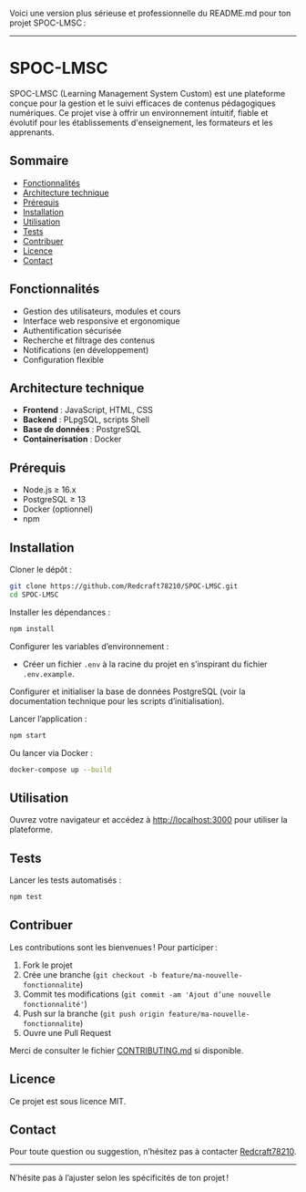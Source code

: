 Voici une version plus sérieuse et professionnelle du README.md pour ton projet SPOC-LMSC :

---

# SPOC-LMSC

SPOC-LMSC (Learning Management System Custom) est une plateforme conçue pour la gestion et le suivi efficaces de contenus pédagogiques numériques. Ce projet vise à offrir un environnement intuitif, fiable et évolutif pour les établissements d'enseignement, les formateurs et les apprenants.

## Sommaire

- [Fonctionnalités](#fonctionnalités)
- [Architecture technique](#architecture-technique)
- [Prérequis](#prérequis)
- [Installation](#installation)
- [Utilisation](#utilisation)
- [Tests](#tests)
- [Contribuer](#contribuer)
- [Licence](#licence)
- [Contact](#contact)

## Fonctionnalités

- Gestion des utilisateurs, modules et cours
- Interface web responsive et ergonomique
- Authentification sécurisée
- Recherche et filtrage des contenus
- Notifications (en développement)
- Configuration flexible

## Architecture technique

- **Frontend** : JavaScript, HTML, CSS
- **Backend** : PLpgSQL, scripts Shell
- **Base de données** : PostgreSQL
- **Containerisation** : Docker

## Prérequis

- Node.js ≥ 16.x
- PostgreSQL ≥ 13
- Docker (optionnel)
- npm

## Installation

Cloner le dépôt :
```bash
git clone https://github.com/Redcraft78210/SPOC-LMSC.git
cd SPOC-LMSC
```

Installer les dépendances :
```bash
npm install
```

Configurer les variables d’environnement :
- Créer un fichier `.env` à la racine du projet en s’inspirant du fichier `.env.example`.

Configurer et initialiser la base de données PostgreSQL (voir la documentation technique pour les scripts d’initialisation).

Lancer l’application :
```bash
npm start
```

Ou lancer via Docker :
```bash
docker-compose up --build
```

## Utilisation

Ouvrez votre navigateur et accédez à [http://localhost:3000](http://localhost:3000) pour utiliser la plateforme.

## Tests

Lancer les tests automatisés :
```bash
npm test
```

## Contribuer

Les contributions sont les bienvenues ! Pour participer :

1. Fork le projet
2. Crée une branche (`git checkout -b feature/ma-nouvelle-fonctionnalite`)
3. Commit tes modifications (`git commit -am 'Ajout d’une nouvelle fonctionnalité'`)
4. Push sur la branche (`git push origin feature/ma-nouvelle-fonctionnalite`)
5. Ouvre une Pull Request

Merci de consulter le fichier [CONTRIBUTING.md](CONTRIBUTING.md) si disponible.

## Licence

Ce projet est sous licence MIT.

## Contact

Pour toute question ou suggestion, n’hésitez pas à contacter [Redcraft78210](https://github.com/Redcraft78210).

---

N’hésite pas à l’ajuster selon les spécificités de ton projet !
